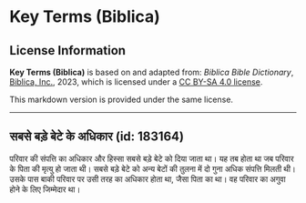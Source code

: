 # Key Terms (Biblica)

## License Information

**Key Terms (Biblica)** is based on and adapted from: _Biblica Bible Dictionary_, [Biblica, Inc.](https://www.biblica.com/), 2023, which is licensed under a [CC BY-SA 4.0 license](https://creativecommons.org/licenses/by-sa/4.0/legalcode.en).

This markdown version is provided under the same license.



--------------------------------

## सबसे बड़े बेटे के अधिकार (id: 183164)

परिवार की संपत्ति का अधिकार और हिस्सा सबसे बड़े बेटे को दिया जाता था। यह तब होता था जब परिवार के पिता की मृत्यु हो जाता थी। सबसे बड़े बेटे को अन्य बेटों की तुलना में दो गुना अधिक संपत्ति मिलती थी। उसके पास बाकी परिवार पर उसी तरह का अधिकार होता था, जैसा पिता का था। वह परिवार का अगुवा होने के लिए जिम्मेदार था।


